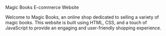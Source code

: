 
Magic Books E-commerce Website

Welcome to Magic Books, an online shop dedicated to selling a variety of magic books. 
This website is built using HTML, CSS, and a touch of JavaScript to provide an engaging and user-friendly shopping experience.
